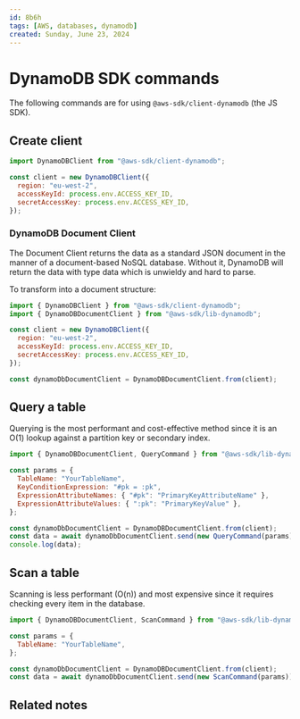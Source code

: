 ```yaml
---
id: 8b6h
tags: [AWS, databases, dynamodb]
created: Sunday, June 23, 2024
---
```


# DynamoDB SDK commands

The following commands are for using `@aws-sdk/client-dynamodb` (the JS SDK).

## Create client

```js
import DynamoDBClient from "@aws-sdk/client-dynamodb";

const client = new DynamoDBClient({
  region: "eu-west-2",
  accessKeyId: process.env.ACCESS_KEY_ID,
  secretAccessKey: process.env.ACCESS_KEY_ID,
});
```

### DynamoDB Document Client

The Document Client returns the data as a standard JSON document in the manner
of a document-based NoSQL database. Without it, DynamoDB will return the data
with type data which is unwieldy and hard to parse.

To transform into a document structure:

```js
import { DynamoDBClient } from "@aws-sdk/client-dynamodb";
import { DynamoDBDocumentClient } from "@aws-sdk/lib-dynamodb";

const client = new DynamoDBClient({
  region: "eu-west-2",
  accessKeyId: process.env.ACCESS_KEY_ID,
  secretAccessKey: process.env.ACCESS_KEY_ID,
});

const dynamoDbDocumentClient = DynamoDBDocumentClient.from(client);
```

## Query a table

Querying is the most performant and cost-effective method since it is an O(1)
lookup against a partition key or secondary index.

```js
import { DynamoDBDocumentClient, QueryCommand } from "@aws-sdk/lib-dynamodb";

const params = {
  TableName: "YourTableName",
  KeyConditionExpression: "#pk = :pk",
  ExpressionAttributeNames: { "#pk": "PrimaryKeyAttributeName" },
  ExpressionAttributeValues: { ":pk": "PrimaryKeyValue" },
};

const dynamoDbDocumentClient = DynamoDBDocumentClient.from(client);
const data = await dynamoDbDocumentClient.send(new QueryCommand(params));
console.log(data);
```

## Scan a table

Scanning is less performant (O(n)) and most expensive since it requires checking
every item in the database.

```js
import { DynamoDBDocumentClient, ScanCommand } from "@aws-sdk/lib-dynamodb";

const params = {
  TableName: "YourTableName",
};

const dynamoDbDocumentClient = DynamoDBDocumentClient.from(client);
const data = await dynamoDbDocumentClient.send(new ScanCommand(params));
```

## Related notes
